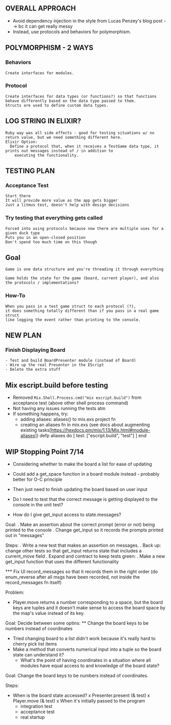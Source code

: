## OVERALL APPROACH
  - Avoid dependency injection in the style from Lucas Penzey's blog post -->
      bc it can get really messy
  - Instead, use protocols and behaviors for polymorphism.

## POLYMORPHISM - 2 WAYS
  ### Behaviors
    Create interfaces for modules. 

  ### Protocol
    Create interfaces for data types (or functions?) so that functions behave differently based on the data type passed to them.
    Structs are used to define custom data types.

## LOG STRING IN ELIXIR?
    Ruby way was all side effects - good for testing situations w/ no return value, but we need something different here.
    Elixir Option:
      Define a protocol that, when it receives a TestGame data type, it prints out messages instead of / in addition to
        executing the functionality.

## TESTING PLAN
  ### Acceptance Test
    Start there
    It will provide more value as the app gets bigger
    Just a litmus test, doesn't help with design decisions

  ### Try testing that everything gets called
    Forced into using protocols because now there are multiple uses for a given duck type
    Puts you in an open-closed position
    Don't spend too much time on this though

## Goal 
    Game is one data structure and you're threading it through everything
    
    Game holds the state for the game (board, current player), and also the protocols / implementations? 


  ### How-To
    When you pass in a test game struct to each protocol (?),
    it does something totally different than if you pass in a real game struct
    like logging the event rather than printing to the console.


## NEW PLAN

  ### Finish Displaying Board
    - Test and build BoardPresenter module (instead of Board)
    - Wire up the real Presenter in the EScript
    - Delete the extra stuff


## Mix escript.build before testing

  - Removed ```Mix.Shell.Process.cmd("mix escript.build")``` from acceptance test (above other shell process command)
  - Not having any issues running the tests atm
  - If something happens, try:
    - adding aliases: aliases() to mix.exs project fn
    - creating an aliases fn in mix.exs (see docs about augmenting existing tasks[https://hexdocs.pm/mix/1.13/Mix.html#module-aliases])
      defp aliases do
        [
          test: ["escript.build", "test"]
        ]
      end


## WIP Stopping Point 7/14

  - Considering whether to make the board a list for ease of updating
  - Could add a get_space function in a board module instead - probably better for O-C principle
  - Then just need to finish updating the board based on user input



  - Do I need to test that the correct message is getting displayed to the console in the unit test? 
  - How do I give get_input access to state.messages? 


  Goal:
  . Make an assertion about the correct prompt (error or not) being printed to the console
  . Change get_input so it records the prompts printed out in "messages"
  

  Steps: 
  . Write a new test that makes an assertion on messages. 
  . Back up: change other tests so that get_input returns state that includes a current_move field
  . Expand and contract to keep tests green: 
    . Make a new get_input function that uses the different functionality


  *** Fix UI record_messages so that it records them in the right order (do enum_reverse after all msgs have been recorded, not inside the record_messages fn itself)

  Problem:
  - Player.move returns a number corresponding to a space, but the board keys are tuples and it doesn't make sense to access the board space by the map's value instead of its key. 

  Goal:
  Decide between some optins: 
  ** Change the board keys to be numbers instead of coordinates
  - Tried changing board to a list didn't work because it's really hard to cherry pick list items
  - Make a method that converts numerical input into a tuple so the board state can understand it? 
    - What's the point of having coordinates in a situation where all modules have equal access to and knowledge of the board state?

  Goal:
  Change the board keys to be numbers instead of coordinates. 

  Steps: 
  - When is the board state accessed?
    x Presenter.present (& test)
    x Player.move (& test)
    x When it's initially passed to the program
      - integration test
      - acceptance test
      - real startup